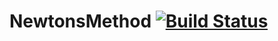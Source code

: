 # NewtonsMethod [![Build Status](https://github.com/tsuyoshi-matsuura/NewtonsMethod.jl/actions/workflows/CI.yml/badge.svg?branch=main)](https://github.com/tsuyoshi-matsuura/NewtonsMethod.jl/actions/workflows/CI.yml?query=branch%3Amain)
